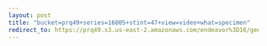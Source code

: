 ```yaml
---
layout: post
title: "bucket=prq49+series=16005+stint=47+view=video+what=specimen"
redirect_to: https://prq49.s3.us-east-2.amazonaws.com/endeavor%3D16/genomes/stage%3D0%2Bwhat%3Dgenerated/stint%3D47/series%3D16005/a%3Dgenome%2Bcriteria%3Dabundance%2Bmorph%3Dwildtype%2Bproc%3D0%2Bseries%3D16005%2Bstint%3D47%2Bthread%3D0%2Bvariation%3Dmaster%2Bext%3D.json.gz
---
```

